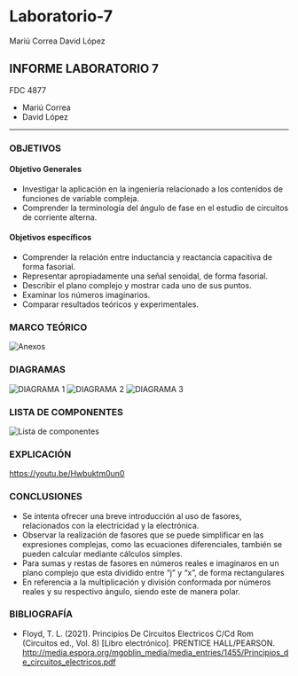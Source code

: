 # Laboratorio-7

Mariú Correa      David López
## INFORME LABORATORIO 7
FDC 4877
- Mariú Correa
- David López
----------------

### OBJETIVOS
#### Objetivo Generales

- Investigar la aplicación en la ingeniería relacionado a los contenidos de funciones de variable compleja. 
- Comprender la terminología del ángulo de fase en el estudio de circuitos de corriente alterna.

#### Objetivos específicos 

- Comprender la relación entre inductancia y reactancia capacitiva de forma fasorial. 
- Representar apropiadamente una señal senoidal, de forma fasorial. 
- Describir el plano complejo y mostrar cada uno de sus puntos. 
- Examinar los números imaginarios.
- Comparar resultados teóricos y experimentales.

### MARCO TEÓRICO 

![Anexos](https://user-images.githubusercontent.com/76136485/111735948-e6702a00-884a-11eb-9910-5dee814078ec.jpeg)

### DIAGRAMAS
![DIAGRAMA 1](https://user-images.githubusercontent.com/76136049/111733653-6778f280-8846-11eb-9bcc-94665e4e2689.PNG)
![DIAGRAMA 2](https://user-images.githubusercontent.com/76136049/111733654-68118900-8846-11eb-8b72-73a713c7e818.PNG)
![DIAGRAMA 3](https://user-images.githubusercontent.com/76136049/111733655-68118900-8846-11eb-96f8-11fd34e05223.PNG)

### LISTA DE COMPONENTES

![Lista de componentes](https://user-images.githubusercontent.com/76136485/111736205-5f6f8180-884b-11eb-9ad4-eb542a0d5410.png)

### EXPLICACIÓN
https://youtu.be/Hwbuktm0un0

### CONCLUSIONES

- Se intenta ofrecer una breve introducción al uso de fasores, relacionados con la electricidad y la electrónica. 
- Observar la realización de fasores que se puede simplificar en las expresiones complejas, como las ecuaciones diferenciales, también se pueden calcular mediante cálculos simples.
- Para sumas y restas de fasores en números reales e imaginaros en un plano complejo que esta dividido entre “j” y “x”, de forma rectangulares
- En referencia a la multiplicación y división conformada por números reales y su respectivo ángulo, siendo este de manera polar.  

### BIBLIOGRAFÍA

- Floyd, T. L. (2021). Principios De Circuitos Electricos C/Cd Rom (Circuitos ed., Vol. 8) [Libro electrónico]. PRENTICE HALL/PEARSON. http://media.espora.org/mgoblin_media/media_entries/1455/Principios_de_circuitos_electricos.pdf
